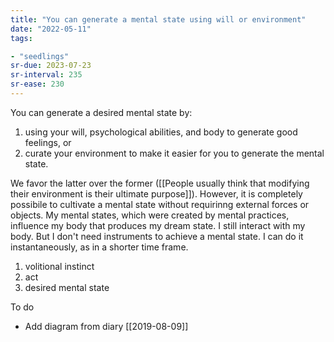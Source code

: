 ```yaml
---
title: "You can generate a mental state using will or environment"
date: "2022-05-11"
tags:

- "seedlings"
sr-due: 2023-07-23
sr-interval: 235
sr-ease: 230
---
```


You can generate a desired mental state by:

1. using your will, psychological abilities, and body to generate good feelings, or
2. curate your environment to make it easier for you to generate the mental state.

We favor the latter over the former ([[People usually think that modifying their environment is their ultimate purpose]]). However, it is completely possibile to cultivate a mental state without requirinng external forces or objects. My mental states, which were created by mental practices, influence my body that produces my dream state. I still interact with my body. But I don't need instruments to achieve a mental state. I can do it instantaneously, as in a shorter time frame.

1. volitional instinct
2. act
3. desired mental state

To do
- Add diagram from diary [[2019-08-09]]



